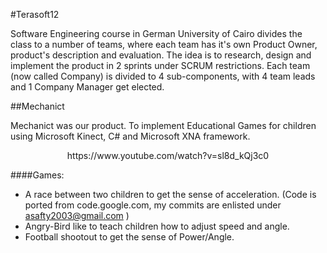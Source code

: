 #Terasoft12

Software Engineering course in German University of Cairo divides the class to a number of teams, where each team has it's own Product Owner, product's description and evaluation. The idea is to research, design and implement the product in 2 sprints under SCRUM restrictions. Each team (now called Company) is divided to 4 sub-components, with 4 team leads and 1 Company Manager get elected.

##Mechanict

Mechanict was our product. To implement Educational Games for children using Microsoft Kinect, C# and Microsoft XNA framework.

<p align="center"> https://www.youtube.com/watch?v=sl8d_kQj3c0 </p>

####Games:
* A race between two children to get the sense of acceleration. (Code is ported from code.google.com, my commits are enlisted under asafty2003@gmail.com )
* Angry-Bird like to teach children how to adjust speed and angle.
* Football shootout to get the sense of Power/Angle.
